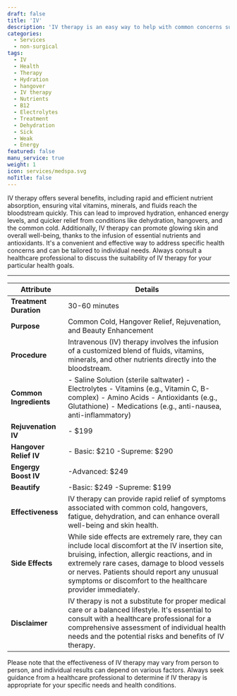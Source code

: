 ```yaml
---
draft: false
title: 'IV'
description: 'IV therapy is an easy way to help with common concerns such as, dehydration, nutrient and electrolyte replacement, illness, weakness, and increasing energy levels.'
categories:
  - Services
  - non-surgical
tags:
  - IV
  - Health
  - Therapy
  - Hydration
  - hangover 
  - IV therapy 
  - Nutrients
  - B12
  - Electrolytes
  - Treatment
  - Dehydration 
  - Sick 
  - Weak 
  - Energy 
featured: false
manu_service: true
weight: 1
icon: services/medspa.svg
noTitle: false
---
```


IV therapy offers several benefits, including rapid and efficient nutrient absorption, ensuring vital vitamins, minerals, and fluids reach the bloodstream quickly. This can lead to improved hydration, enhanced energy levels, and quicker relief from conditions like dehydration, hangovers, and the common cold. Additionally, IV therapy can promote glowing skin and overall well-being, thanks to the infusion of essential nutrients and antioxidants. It's a convenient and effective way to address specific health concerns and can be tailored to individual needs. Always consult a healthcare professional to discuss the suitability of IV therapy for your particular health goals.

---
| Attribute                   | Details                                                                                    |
|-----------------------------|--------------------------------------------------------------------------------------------|
| **Treatment Duration**      | 30-60 minutes                                                                           |
| **Purpose**                 | Common Cold, Hangover Relief, Rejuvenation, and Beauty Enhancement                         |
| **Procedure**               | Intravenous (IV) therapy involves the infusion of a customized blend of fluids, vitamins, minerals, and other nutrients directly into the bloodstream. |
| **Common Ingredients**      | - Saline Solution (sterile saltwater) - Electrolytes - Vitamins (e.g., Vitamin C, B-complex) - Amino Acids - Antioxidants (e.g., Glutathione) - Medications (e.g., anti-nausea, anti-inflammatory) |
| **Rejuvenation IV**     | - $199 |
| **Hangover Relief IV**     | - Basic: $210 -Supreme: $290 |
| **Engergy Boost IV**     | -Advanced: $249  |
| **Beautify**     | -Basic: $249 -Supreme: $199 |
| **Effectiveness**           | IV therapy can provide rapid relief of symptoms associated with common cold, hangovers, fatigue, dehydration, and can enhance overall well-being and skin health. |
| **Side Effects**           | While side effects are extremely rare, they can include local discomfort at the IV insertion site, bruising, infection, allergic reactions, and in extremely rare cases, damage to blood vessels or nerves. Patients should report any unusual symptoms or discomfort to the healthcare provider immediately. |
| **Disclaimer**             | IV therapy is not a substitute for proper medical care or a balanced lifestyle. It's essential to consult with a healthcare professional for a comprehensive assessment of individual health needs and the potential risks and benefits of IV therapy. |

Please note that the effectiveness of IV therapy may vary from person to person, and individual results can depend on various factors. Always seek guidance from a healthcare professional to determine if IV therapy is appropriate for your specific needs and health conditions.